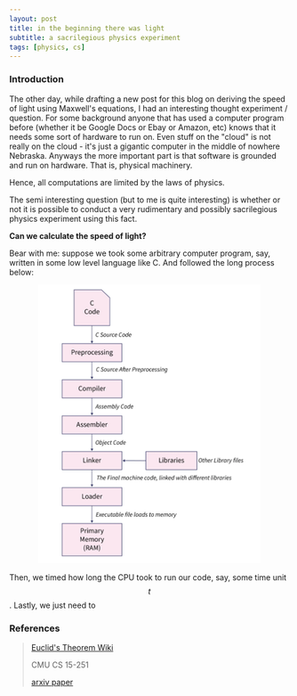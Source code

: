 ```yaml
---
layout: post
title: in the beginning there was light
subtitle: a sacrilegious physics experiment
tags: [physics, cs]
---
```


### Introduction

The other day, while drafting a new post for this blog on deriving the speed of light using Maxwell's equations, I had an interesting thought experiment / question. For some background anyone that has used a computer program before (whether it be Google Docs or Ebay or Amazon, etc) knows that it needs some sort of hardware to run on. Even stuff on the "cloud" is not really on the cloud - it's just a gigantic computer in the middle of nowhere Nebraska. Anyways the more important part is that software is grounded and run on hardware. That is, physical machinery. 

Hence, all computations are limited by the laws of physics.  

The semi interesting question (but to me is quite interesting) is whether or not it is possible to conduct a very rudimentary and possibly sacrilegious physics experiment using this fact.

**Can we calculate the speed of light?**

Bear with me: suppose we took some arbitrary computer program, say, written in some low level language like C. And followed the long process below:

<p align = "center">
  <img src="../assets/C.png" width = "400"/>
</p>

Then, we timed how long the CPU took to run our code, say, some time unit $$t$$. Lastly, we just need to 

### References

>[Euclid's Theorem Wiki](https://en.wikipedia.org/wiki/Euclid%27s_theorem)
>
>CMU CS 15-251
>
>[arxiv paper](https://doi.org/10.48550/arXiv.2005.10372)
